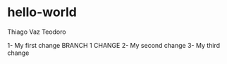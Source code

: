# hello-world

Thiago Vaz Teodoro

1- My first change
BRANCH 1 CHANGE
2- My second change
3- My third change
